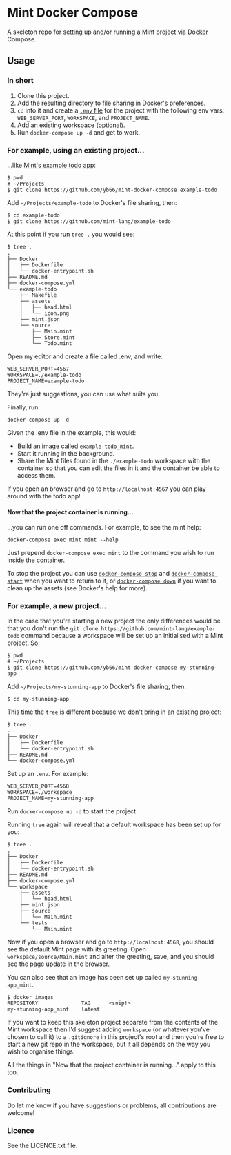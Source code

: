 # Mint Docker Compose

A skeleton repo for setting up and/or running a Mint project via Docker Compose.

## Usage

### In short

1. Clone this project.
2. Add the resulting directory to file sharing in Docker's preferences.
3. `cd` into it and create a [`.env` file](https://docs.docker.com/compose/environment-variables/) for the project with the following env vars: `WEB_SERVER_PORT`, `WORKSPACE`, and `PROJECT_NAME`.
4. Add an existing workspace (optional).
5. Run `docker-compose up -d` and get to work.


### For example, using an existing project…

…like [Mint's example todo app](https://github.com/mint-lang/example-todo):

    $ pwd
    # ~/Projects
    $ git clone https://github.com/yb66/mint-docker-compose example-todo

Add `~/Projects/example-todo` to Docker's file sharing, then:

    $ cd example-todo
    $ git clone https://github.com/mint-lang/example-todo

At this point if you run `tree .` you would see:

    $ tree .
    .
    ├── Docker
    │   ├── Dockerfile
    │   └── docker-entrypoint.sh
    ├── README.md
    ├── docker-compose.yml
    └── example-todo
        ├── Makefile
        ├── assets
        │   ├── head.html
        │   └── icon.png
        ├── mint.json
        └── source
            ├── Main.mint
            ├── Store.mint
            └── Todo.mint

Open my editor and create a file called .env, and write:

```
WEB_SERVER_PORT=4567
WORKSPACE=./example-todo
PROJECT_NAME=example-todo
```

They're just suggestions, you can use what suits you.

Finally, run:

    docker-compose up -d

Given the .env file in the example, this would:

- Build an image called `example-todo_mint`.
- Start it running in the background.
- Share the Mint files found in the `./example-todo` workspace with the container so that you can edit the files in it and the container be able to access them.

If you open an browser and go to `http://localhost:4567` you can play around with the todo app!


#### Now that the project container is running…

…you can run one off commands. For example, to see the mint help:

    docker-compose exec mint mint --help

Just prepend `docker-compose exec mint` to the command you wish to run inside the container.

To stop the project you can use [`docker-compose stop`](https://docs.docker.com/compose/reference/stop/) and [`docker-compose start`](https://docs.docker.com/compose/reference/start/) when you want to return to it, or [`docker-compose down`](https://docs.docker.com/compose/reference/down/) if you want to clean up the assets (see Docker's help for more).

### For example, a new project…

In the case that you're starting a new project the only differences would be that you don't run the `git clone https://github.com/mint-lang/example-todo` command because a workspace will be set up an initialised with a Mint project. So:

    $ pwd
    # ~/Projects
    $ git clone https://github.com/yb66/mint-docker-compose my-stunning-app

Add `~/Projects/my-stunning-app` to Docker's file sharing, then:

    $ cd my-stunning-app

This time the `tree` is different because we don't bring in an existing project:
    
    $ tree .
    .
    ├── Docker
    │   ├── Dockerfile
    │   └── docker-entrypoint.sh
    ├── README.md
    └── docker-compose.yml

Set up an `.env`. For example:

```
WEB_SERVER_PORT=4568
WORKSPACE=./workspace
PROJECT_NAME=my-stunning-app
```

Run `docker-compose up -d` to start the project.

Running `tree` again will reveal that a default workspace has been set up for you:

    $ tree .
    .
    ├── Docker
    │   ├── Dockerfile
    │   └── docker-entrypoint.sh
    ├── README.md
    ├── docker-compose.yml
    └── workspace
        ├── assets
        │   └── head.html
        ├── mint.json
        ├── source
        │   └── Main.mint
        └── tests
            └── Main.mint

Now if you open a browser and go to `http://localhost:4568`, you should see the default Mint page with its greeting. Open `workspace/source/Main.mint` and alter the greeting, save, and you should see the page update in the browser.

You can also see that an image has been set up called `my-stunning-app_mint`.

    $ docker images
    REPOSITORY              TAG      <snip!>        
    my-stunning-app_mint    latest


If you want to keep this skeleton project separate from the contents of the Mint workspace then I'd suggest adding `workspace` (or whatever you've chosen to call it) to a `.gitignore` in this project's root and then you're free to start a new git repo in the workspace, but it all depends on the way you wish to organise things.

All the things in "Now that the project container is running…" apply to this too.

### Contributing

Do let me know if you have suggestions or problems, all contributions are welcome!

### Licence

See the LICENCE.txt file.
